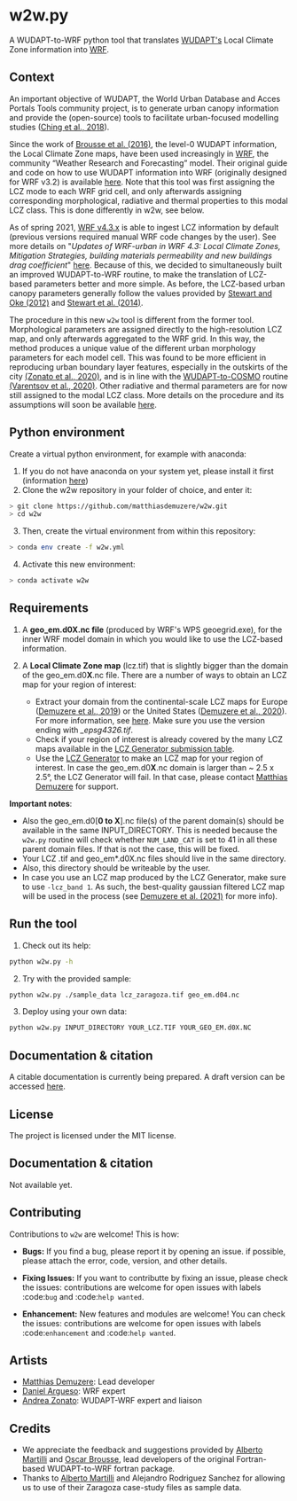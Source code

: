 w2w.py
======
A WUDAPT-to-WRF python tool that translates [WUDAPT's](www.wudapt.org) Local Climate Zone information into [WRF](https://github.com/wrf-model/WRF).


Context
-------
An	important	objective	of	WUDAPT, the World Urban Database and Acces Portals Tools community project, is to generate urban canopy information and provide the (open-source) tools to facilitate urban-focused modelling studies ([Ching et al., 2018](http://journals.ametsoc.org/doi/10.1175/BAMS-D-16-0236.1)). 

Since the work of [Brousse et al. (2016)](10.1016/j.uclim.2016.04.001), the level-0 WUDAPT information, the Local Climate Zone maps, have been used increasingly in [WRF](https://github.com/wrf-model/WRF), the community “Weather Research and Forecasting” model. Their original guide and code on how to use WUDAPT information into WRF (originally designed for WRF v3.2) is available [here](https://www.wudapt.org/wudapt-to-wrf/). Note that this tool was first assigning the LCZ mode to each WRF grid cell, and only afterwards assigning corresponding morphological, radiative and thermal properties to this modal LCZ class. This is done differently in w2w, see below. 

As of spring 2021, [WRF v4.3.x](https://github.com/wrf-model/WRF/releases/tag/v4.3) is able to ingest LCZ information by default (previous versions required manual WRF code changes by the user). See more details on "*Updates of WRF-urban in WRF 4.3: Local Climate Zones, Mitigation Strategies, building materials permeability and new buildings drag coefficient*" [here](https://ral.ucar.edu/sites/default/files/public/product-tool/urban-canopy-model/WRF_urban_update_Readme_file_WRF4.3.pdf). Because of this, we decided to simultaneously built an improved WUDAPT-to-WRF routine, to make the translation of LCZ-based parameters better and more simple. As before, the LCZ-based urban canopy parameters generally follow the values provided by [Stewart and Oke (2012)](http://doi.org/10.1175/BAMS-D-11-00019.1) and [Stewart et al. (2014)](http://doi.org/10.1002/joc.3746).

The procedure in this new `w2w` tool is different from the former tool. Morphological parameters are assigned directly to the high-resolution LCZ map, and only afterwards aggregated to the WRF grid. In this way, the method produces a unique value of the different urban morphology parameters for each model cell. This was found to be more efficient in reproducing urban boundary layer features, especially in the outskirts of the city [(Zonato et al., 2020)](https://doi.org/10.1016/j.uclim.2020.100584), and is in line with the [WUDAPT-to-COSMO](https://github.com/matthiasdemuzere/WUDAPT-to-COSMO) routine [(Varentsov et al., 2020)](https://www.mdpi.com/2073-4433/11/12/1349). Other radiative and thermal parameters are for now still assigned to the modal LCZ class. More details on the procedure and its assumptions will soon be available [here](https://github.com/matthiasdemuzere/w2w#how-to-cite).  


Python environment
-------
Create a virtual python environment, for example with anaconda: 
1. If you do not have anaconda on your system yet, please install it first (information [here](https://docs.conda.io/en/latest/miniconda.html))
2. Clone the w2w repository in your folder of choice, and enter it:
```sh   
> git clone https://github.com/matthiasdemuzere/w2w.git
> cd w2w 
```

3. Then, create the virtual environment from within this repository:
```sh   
> conda env create -f w2w.yml
```
4. Activate this new environment:
```sh   
> conda activate w2w
```

Requirements
-------
1. A **geo_em.d0X.nc file** (produced by WRF's WPS geoegrid.exe), for the inner WRF model domain in which you would like to use the LCZ-based information. 


2. A **Local Climate Zone map** (lcz.tif) that is slightly bigger than the domain of the geo_em.d0**X**.nc file. There are a number of ways to obtain an LCZ map for your region of interest:
   
   * Extract your domain from the continental-scale LCZ maps for Europe ([Demuzere et al., 2019](https://doi.org/10.1371/journal.pone.0214474)) or the United States ([Demuzere et al., 2020](https://doi.org/10.1038/s41597-020-00605-z)). For more information, see [here](https://www.wudapt.org/lcz-maps/). Make sure you use the version ending with *_epsg4326.tif*.
   * Check if your region of interest is already covered by the many LCZ maps available in the [LCZ Generator submission table](https://lcz-generator.rub.de/submissions).
   * Use the [LCZ Generator](https://lcz-generator.rub.de/) to make an LCZ map for your region of interest. In case the geo_em.d0**X**.nc domain is larger than ~ 2.5 x 2.5°, the LCZ Generator will fail. In that case, please contact [Matthias Demuzere](mailto:matthias.demuzere@rub.de) for support. 

**Important notes**: 
* Also the geo_em.d0[**0 to X**].nc file(s) of the parent domain(s) should be available in the same INPUT_DIRECTORY. This is needed because the `w2w.py` routine will check whether `NUM_LAND_CAT` is set to 41 in all these parent domain files. If that is not the case, this will be fixed.
* Your LCZ .tif and geo_em*.d0X.nc files should live in the same directory.
* Also, this directory should be writeable by the user.
* In case you use an LCZ map produced by the LCZ Generator, make sure to use `-lcz_band 1`. As such, the best-quality gaussian filtered LCZ map will be used in the process (see [Demuzere et al. (2021)](https://doi.org/10.3389/fenvs.2021.637455) for more info).

Run the tool
-------

1. Check out its help:
```sh
python w2w.py -h 
```
2. Try with the provided sample:
```sh
python w2w.py ./sample_data lcz_zaragoza.tif geo_em.d04.nc       
```

3. Deploy using your own data:
```sh
python w2w.py INPUT_DIRECTORY YOUR_LCZ.TIF YOUR_GEO_EM.d0X.NC       
```

Documentation & citation
-------
A citable documentation is currently being prepared. A draft version can be accessed [here](https://github.com/matthiasdemuzere/w2w/tree/main/JOSS/paper.pdf). 

License
-------
The project is licensed under the MIT license.


Documentation & citation
-------
Not available yet. 

Contributing
-------

Contributions to `w2w` are welcome! This is how:

- **Bugs:** If you find a bug, please report it by opening an issue. if possible, please attach the error, code, version, and other details. 

- **Fixing Issues:** If you want to contributte by fixing an issue, please check the issues: contributions are welcome for open issues with labels :code:`bug` and :code:`help wanted`.

- **Enhancement:** New features and modules are welcome! You can check the issues: contributions are welcome for open issues with labels :code:`enhancement` and :code:`help wanted`.

Artists
-------
* [Matthias Demuzere](https://github.com/matthiasdemuzere): Lead developer
* [Daniel Argueso](https://github.com/dargueso): WRF expert 
* [Andrea Zonato](https://github.com/andreazonato): WUDAPT-WRF expert and liaison

Credits
-------
* We appreciate the feedback and suggestions provided by [Alberto Martilli](https://github.com/albertomartilli) and [Oscar Brousse](https://github.com/oscarbrousse), lead developers of the original Fortran-based WUDAPT-to-WRF fortran package. 
* Thanks to [Alberto Martilli](https://github.com/albertomartilli) and Alejandro Rodriguez Sanchez for allowing us to use of their Zaragoza case-study files as sample data. 

